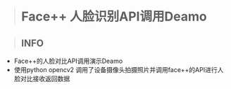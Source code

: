 ># **Face++ 人脸识别API调用Deamo**

> ## INFO
        
* Face++的人脸对比API调用演示Deamo
* 使用python opencv2 调用了设备摄像头拍摄照片并调用face++的API进行人脸对比接收返回数据
  
